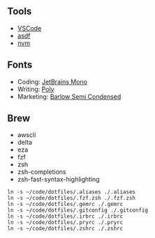 Tools
-------
* [VSCode](https://code.visualstudio.com/)
* [asdf](https://asdf-vm.com/)
* [nvm](https://github.com/nvm-sh/nvm)

Fonts
-----
* Coding: [JetBrains Mono](https://www.jetbrains.com/lp/mono/)
* Writing: [Poly](https://fonts.google.com/specimen/Poly)
* Marketing: [Barlow Semi Condensed](https://fonts.google.com/specimen/Barlow+Semi+Condensed)

Brew
----
* awscli
* delta
* eza
* fzf
* zsh
* zsh-completions
* zsh-fast-syntax-highlighting


```
ln -s ~/code/dotfiles/.aliases ./.aliases
ln -s ~/code/dotfiles/.fzf.zsh ./.fzf.zsh
ln -s ~/code/dotfiles/.gemrc ./.gemrc
ln -s ~/code/dotfiles/.gitconfig ./.gitconfig
ln -s ~/code/dotfiles/.irbrc ./.irbrc
ln -s ~/code/dotfiles/.pryrc ./.pryrc
ln -s ~/code/dotfiles/.zshrc ./.zshrc
```
